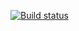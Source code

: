 [![Build status](https://ci.appveyor.com/api/projects/status/5acrdvxiypbftno5?svg=true)](https://ci.appveyor.com/project/vadDEAD/natdz5-2)